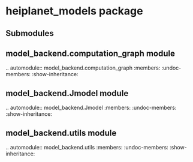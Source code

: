 heiplanet_models package
=========================

Submodules
----------

model_backend.computation\_graph module
----------------------------------------

.. automodule:: model_backend.computation_graph
   :members:
   :undoc-members:
   :show-inheritance:

model_backend.Jmodel module
-----------------------------

.. automodule:: model_backend.Jmodel
   :members:
   :undoc-members:
   :show-inheritance:

model_backend.utils module
----------------------------

.. automodule:: model_backend.utils
   :members:
   :undoc-members:
   :show-inheritance:
